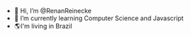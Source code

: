 - 👋 Hi, I’m @RenanReinecke
- 🌱 I’m currently learning Computer Science and Javascript
- 🌎I'm living in Brazil
<!---
RenanReinecke/RenanReinecke is a ✨ special ✨ repository because its `README.md` (this file) appears on your GitHub profile.
You can click the Preview link to take a look at your changes.
--->
